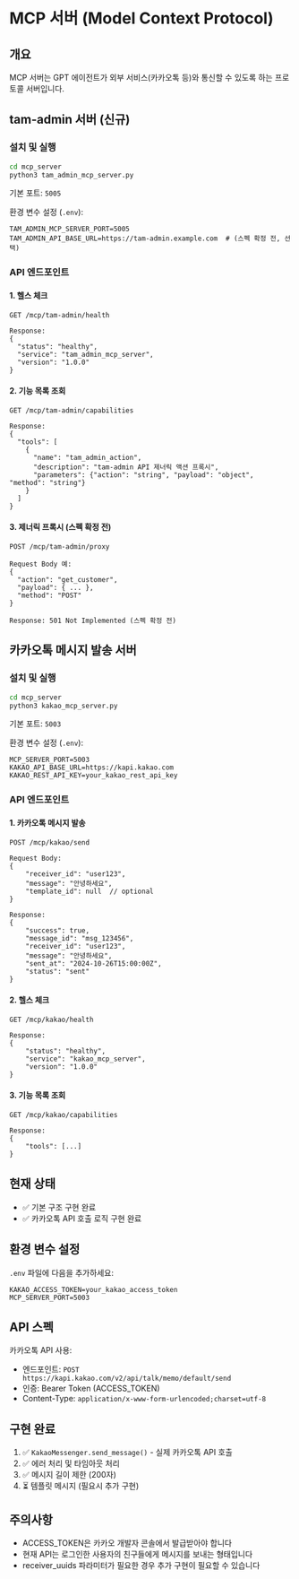 # MCP 서버 (Model Context Protocol)

## 개요

MCP 서버는 GPT 에이전트가 외부 서비스(카카오톡 등)와 통신할 수 있도록 하는 프로토콜 서버입니다.

## tam-admin 서버 (신규)

### 설치 및 실행

```bash
cd mcp_server
python3 tam_admin_mcp_server.py
```

기본 포트: `5005`

환경 변수 설정 (`.env`):
```
TAM_ADMIN_MCP_SERVER_PORT=5005
TAM_ADMIN_API_BASE_URL=https://tam-admin.example.com  # (스펙 확정 전, 선택)
```

### API 엔드포인트

#### 1. 헬스 체크
```
GET /mcp/tam-admin/health

Response:
{
  "status": "healthy",
  "service": "tam_admin_mcp_server",
  "version": "1.0.0"
}
```

#### 2. 기능 목록 조회
```
GET /mcp/tam-admin/capabilities

Response:
{
  "tools": [
    {
      "name": "tam_admin_action",
      "description": "tam-admin API 제너릭 액션 프록시",
      "parameters": {"action": "string", "payload": "object", "method": "string"}
    }
  ]
}
```

#### 3. 제너릭 프록시 (스펙 확정 전)
```
POST /mcp/tam-admin/proxy

Request Body 예:
{
  "action": "get_customer",
  "payload": { ... },
  "method": "POST"
}

Response: 501 Not Implemented (스펙 확정 전)
```

## 카카오톡 메시지 발송 서버

### 설치 및 실행

```bash
cd mcp_server
python3 kakao_mcp_server.py
```

기본 포트: `5003`

환경 변수 설정 (`.env`):
```
MCP_SERVER_PORT=5003
KAKAO_API_BASE_URL=https://kapi.kakao.com
KAKAO_REST_API_KEY=your_kakao_rest_api_key
```

### API 엔드포인트

#### 1. 카카오톡 메시지 발송
```
POST /mcp/kakao/send

Request Body:
{
    "receiver_id": "user123",
    "message": "안녕하세요",
    "template_id": null  // optional
}

Response:
{
    "success": true,
    "message_id": "msg_123456",
    "receiver_id": "user123",
    "message": "안녕하세요",
    "sent_at": "2024-10-26T15:00:00Z",
    "status": "sent"
}
```

#### 2. 헬스 체크
```
GET /mcp/kakao/health

Response:
{
    "status": "healthy",
    "service": "kakao_mcp_server",
    "version": "1.0.0"
}
```

#### 3. 기능 목록 조회
```
GET /mcp/kakao/capabilities

Response:
{
    "tools": [...]
}
```

## 현재 상태

- ✅ 기본 구조 구현 완료
- ✅ 카카오톡 API 호출 로직 구현 완료

## 환경 변수 설정

`.env` 파일에 다음을 추가하세요:

```
KAKAO_ACCESS_TOKEN=your_kakao_access_token
MCP_SERVER_PORT=5003
```

## API 스펙

카카오톡 API 사용:
- 엔드포인트: `POST https://kapi.kakao.com/v2/api/talk/memo/default/send`
- 인증: Bearer Token (ACCESS_TOKEN)
- Content-Type: `application/x-www-form-urlencoded;charset=utf-8`

## 구현 완료

1. ✅ `KakaoMessenger.send_message()` - 실제 카카오톡 API 호출
2. ✅ 에러 처리 및 타임아웃 처리
3. ✅ 메시지 길이 제한 (200자)
4. ⏳ 템플릿 메시지 (필요시 추가 구현)

## 주의사항

- ACCESS_TOKEN은 카카오 개발자 콘솔에서 발급받아야 합니다
- 현재 API는 로그인한 사용자의 친구들에게 메시지를 보내는 형태입니다
- receiver_uuids 파라미터가 필요한 경우 추가 구현이 필요할 수 있습니다


